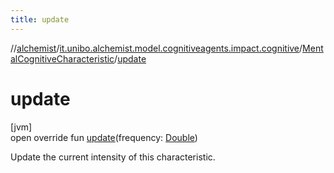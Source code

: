 ```yaml
---
title: update
---
```

//[alchemist](../../../index.html)/[it.unibo.alchemist.model.cognitiveagents.impact.cognitive](../index.html)/[MentalCognitiveCharacteristic](index.html)/[update](update.html)



# update



[jvm]\
open override fun [update](update.html)(frequency: [Double](https://kotlinlang.org/api/latest/jvm/stdlib/kotlin/-double/index.html))



Update the current intensity of this characteristic.




